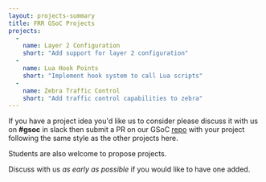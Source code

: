 ```yaml
---
layout: projects-summary
title: FRR GSoC Projects
projects:
  -
    name: Layer 2 Configuration
    short: "Add support for layer 2 configuration"
  -
    name: Lua Hook Points
    short: "Implement hook system to call Lua scripts"
  -
    name: Zebra Traffic Control
    short: "Add traffic control capabilities to zebra"
---
```


If you have a project idea you'd like us to consider please discuss it with us on **#gsoc** in slack then submit a PR on our GSoC [repo](https://github.com/FRRouting/frr-gsoc) with your project following the same style as the other projects here.

Students are also welcome to propose projects.

Discuss with us *as early as possible* if you would like to have one added.
